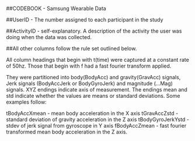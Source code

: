 ##CODEBOOK - Samsung Wearable Data

##UserID - The number assigned to each participant in the study

##ActivityID - self-explanatory. A description of the activity the user was doing when the data was collected.

##All other columns follow the rule set outlined below.

All column headings that begin with t(time) were captured at a constant rate of 50hz. 
Those that begin with f had a fast fourier transform applied.

They were partitioned into body(BodyAcc) and gravity(GravAcc) signals, Jerk signals (BodyAccJerk or BodyGyroJerk) and magnitude (…Mag) signals. 
XYZ endings indicate axis of measurement.
The endings mean and std indicate whether the values are means or standard deviations.
Some examples follow:

tBodyAccXmean - mean body acceleration in the X axis
tGravAccZstd - standard deviation of gravity acceleration in the Z axis
tBodyGyroJerkYstd - stdev of jerk signal from gyroscope in Y axis
fBodyAccZmean - fast fourier transformed mean body acceleration in the Z axis.

